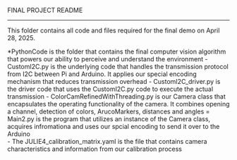 FINAL PROJECT README
_________________________________________
This folder contains all code and files required for the final demo on April 28, 2025.

*PythonCode is the folder that contains the final computer vision algorithm that powers our ability to perceive and understand the environment
    - CustomI2C.py is the underlying code that handles the transmission protocol from I2C between Pi and Arduino. It applies our special encoding mechanism that reduces 
      transmission overhead
    - CustomI2C_driver.py is the driver code that uses the CustomI2C.py code to execute the actual transmission
    - ColorCamRefinedWithThreading.py is our Camera class that encapsulates the operating functionality of the camera. It combines opening a channel, detection of colors, 
      ArucoMarkers, distances and angles
    = Main2.py is the program that utilizes an instance of the Camera class, acquires infromationa and uses our spcial encoding to send it over to the Arduino\
    - The JULIE4_calibration_matrix.yaml is the file that contains camera characteristics and information from our calibration process
